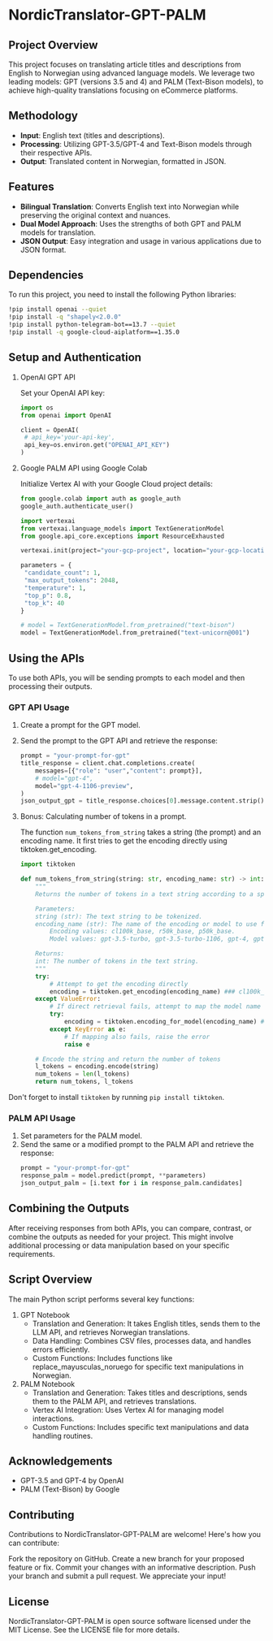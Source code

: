# NordicTranslator-GPT-PALM

## Project Overview
This project focuses on translating article titles and descriptions from English to Norwegian using advanced language models. We leverage two leading models: GPT (versions 3.5 and 4) and PALM (Text-Bison models), to achieve high-quality translations focusing on eCommerce platforms.

## Methodology
- **Input**: English text (titles and descriptions).
- **Processing**: Utilizing GPT-3.5/GPT-4 and Text-Bison models through their respective APIs.
- **Output**: Translated content in Norwegian, formatted in JSON.

## Features
- **Bilingual Translation**: Converts English text into Norwegian while preserving the original context and nuances.
- **Dual Model Approach**: Uses the strengths of both GPT and PALM models for translation.
- **JSON Output**: Easy integration and usage in various applications due to JSON format.

## Dependencies

   To run this project, you need to install the following Python libraries:
   
   ```bash
   !pip install openai --quiet
   !pip install -q "shapely<2.0.0"
   !pip install python-telegram-bot==13.7 --quiet
   !pip install -q google-cloud-aiplatform==1.35.0
   ```

## Setup and Authentication
1. OpenAI GPT API
   
   Set your OpenAI API key:
   ```python
   import os
   from openai import OpenAI
   
   client = OpenAI(
    # api_key='your-api-key',
    api_key=os.environ.get("OPENAI_API_KEY")
   )
   ```
3. Google PALM API using Google Colab
   
   Initialize Vertex AI with your Google Cloud project details:
   ```python
   from google.colab import auth as google_auth
   google_auth.authenticate_user()
   ```
   ```python
   import vertexai
   from vertexai.language_models import TextGenerationModel
   from google.api_core.exceptions import ResourceExhausted
   
   vertexai.init(project="your-gcp-project", location="your-gcp-location")

   parameters = {
    "candidate_count": 1,
    "max_output_tokens": 2048,
    "temperature": 1,
    "top_p": 0.8,
    "top_k": 40
   }

   # model = TextGenerationModel.from_pretrained("text-bison")
   model = TextGenerationModel.from_pretrained("text-unicorn@001")
   ```

## Using the APIs
To use both APIs, you will be sending prompts to each model and then processing their outputs.

### GPT API Usage
1. Create a prompt for the GPT model.
2. Send the prompt to the GPT API and retrieve the response:

   ```python
   prompt = "your-prompt-for-gpt"
   title_response = client.chat.completions.create(
       messages=[{"role": "user","content": prompt}],
       # model="gpt-4",
       model="gpt-4-1106-preview",
   )
   json_output_gpt = title_response.choices[0].message.content.strip()
   ```
3. Bonus: Calculating number of tokens in a prompt.

   The function `num_tokens_from_string` takes a string (the prompt) and an encoding name. It first tries to get the encoding directly using tiktoken.get_encoding.
   ```python
   import tiktoken
   
   def num_tokens_from_string(string: str, encoding_name: str) -> int:
       """
       Returns the number of tokens in a text string according to a specified encoding.
   
       Parameters:
       string (str): The text string to be tokenized.
       encoding_name (str): The name of the encoding or model to use for tokenization. 
           Encoding values: cl100k_base, r50k_base, p50k_base.
           Model values: gpt-3.5-turbo, gpt-3.5-turbo-1106, gpt-4, gpt-4-1106-preview
   
       Returns:
       int: The number of tokens in the text string.
       """
       try:
           # Attempt to get the encoding directly
           encoding = tiktoken.get_encoding(encoding_name) ### cl100k_base, r50k_base, p50k_base
       except ValueError:
           # If direct retrieval fails, attempt to map the model name to an encoding
           try:
               encoding = tiktoken.encoding_for_model(encoding_name) ### gpt-3.5-turbo, gpt-4
           except KeyError as e:
               # If mapping also fails, raise the error
               raise e
   
       # Encode the string and return the number of tokens
       l_tokens = encoding.encode(string)
       num_tokens = len(l_tokens)
       return num_tokens, l_tokens
   ```

Don't forget to install `tiktoken` by running `pip install tiktoken`.

### PALM API Usage
1. Set parameters for the PALM model.
2. Send the same or a modified prompt to the PALM API and retrieve the response:
   ```python
   prompt = "your-prompt-for-gpt"
   response_palm = model.predict(prompt, **parameters)
   json_output_palm = [i.text for i in response_palm.candidates]
   ```
## Combining the Outputs
After receiving responses from both APIs, you can compare, contrast, or combine the outputs as needed for your project. This might involve additional processing or data manipulation based on your specific requirements.

## Script Overview
The main Python script performs several key functions:

1. GPT Notebook
   - Translation and Generation: It takes English titles, sends them to the LLM API, and retrieves Norwegian translations.
   - Data Handling: Combines CSV files, processes data, and handles errors efficiently.
   - Custom Functions: Includes functions like replace_mayusculas_noruego for specific text manipulations in Norwegian.
2. PALM Notebook
   - Translation and Generation: Takes titles and descriptions, sends them to the PALM API, and retrieves translations.
   - Vertex AI Integration: Uses Vertex AI for managing model interactions.
   - Custom Functions: Includes specific text manipulations and data handling routines.


## Acknowledgements
- GPT-3.5 and GPT-4 by OpenAI
- PALM (Text-Bison) by Google

## Contributing
Contributions to NordicTranslator-GPT-PALM are welcome! Here's how you can contribute:

Fork the repository on GitHub.
Create a new branch for your proposed feature or fix.
Commit your changes with an informative description.
Push your branch and submit a pull request.
We appreciate your input!

## License
NordicTranslator-GPT-PALM is open source software licensed under the MIT License. See the LICENSE file for more details.


